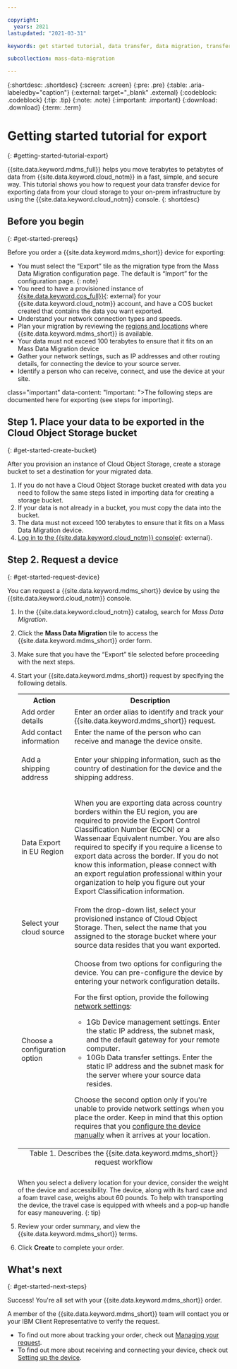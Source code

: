 ```yaml
---

copyright:
  years: 2021
lastupdated: "2021-03-31"

keywords: get started tutorial, data transfer, data migration, transfer data to cloud, migrate data, migrate data to cloud, Mass Data Migration

subcollection: mass-data-migration

---
```


{:shortdesc: .shortdesc}
{:screen: .screen}
{:pre: .pre}
{:table: .aria-labeledby="caption"}
{:external: target="_blank" .external}
{:codeblock: .codeblock}
{:tip: .tip}
{:note: .note}
{:important: .important}
{:download: .download}
{:term: .term}

# Getting started tutorial for export
{: #getting-started-tutorial-export}

{{site.data.keyword.mdms_full}} helps you move terabytes to petabytes of data from {{site.data.keyword.cloud_notm}} in a fast, simple, and secure way. This 
tutorial shows you how to request your data transfer device for exporting data from your cloud storage to your on-prem infrastructure by using the {{site.data.keyword.cloud_notm}} console.
{: shortdesc}

## Before you begin
{: #get-started-prereqs}

Before you order a {{site.data.keyword.mdms_short}} device for exporting:

- You must select the “Export” tile as the migration type from the Mass Data Migration configuration page. 
The default is “Import” for the configuration page.
{: note} 
- You need to have a provisioned instance of [{{site.data.keyword.cos_full}}](https://{DomainName}/catalog/services/cloud-object-storage){: external} for 
  your {{site.data.keyword.cloud_notm}} account, and have a COS bucket created that contains the data you want exported.
- Understand your network connection types and speeds.
- Plan your migration by reviewing the [regions and locations](/docs/mass-data-migration?topic=mass-data-migration-regions) where {{site.data.keyword.mdms_short}} is available.
- Your data must not exceed 100 terabytes to ensure that it fits on an Mass Data Migration device
- Gather your network settings, such as IP addresses and other routing details, for connecting the device to your source server.
- Identify a person who can receive, connect, and use the device at your site.


class="important" data-content: "Important: ">The following steps are documented here for exporting (see steps for importing). 
## Step 1. Place your data to be exported in the Cloud Object Storage bucket
{: #get-started-create-bucket}

After you provision an instance of Cloud Object Storage, create a storage bucket to set a destination for your migrated data. 

1. If you do not have a Cloud Object Storage bucket created with data you need to follow the same steps listed in importing data for creating a storage bucket. 
2. If your data is not already in a bucket, you must copy the data into the bucket.
3. The data must not exceed 100 terabytes to ensure that it fits on a Mass Data Migration device.
4. [Log in to the {{site.data.keyword.cloud_notm}} console](https://{DomainName}/){: external}.

## Step 2. Request a device
{: #get-started-request-device}

You can request a {{site.data.keyword.mdms_short}} device by using the {{site.data.keyword.cloud_notm}} console.

1. In the {{site.data.keyword.cloud_notm}} catalog, search for _Mass Data Migration_.
2. Click the **Mass Data Migration** tile to access the {{site.data.keyword.mdms_short}} order form.
3. Make sure that you have the “Export” tile selected before proceeding with the next steps.
4. Start your {{site.data.keyword.mdms_short}} request by specifying the following details.

    <table>
      <tr>
        <th>Action</th>
        <th>Description</th>
      </tr>
      <tr>
        <td>Add order details</td>
        <td>Enter an order alias to identify and track your {{site.data.keyword.mdms_short}} request.</td>
      </tr>
      <tr>
        <td>Add contact information</td>
        <td>Enter the name of the person who can receive and manage the device onsite.</td>
      </tr>
      <tr>
        <td>Add a shipping address</td>
        <td>
          <p>Enter your shipping information, such as the country of destination for the device and the shipping address.</p>
        </td>
      </tr>
     <tr>
        <td>Data Export in EU Region</td>
        <td>
          <p>When you are exporting data across country borders within the EU region, you are required to provide the Export Control Classification Number (ECCN) or a Wassenaar Equivalent number. You are also required to specify if you require a license to export data across the border. If you do not know this information, please connect with an export regulation professional within your organization to help you figure out your Export Classification information.</p>
        </td>
      </tr>
       <tr>
        <td>Select your cloud source</td>
        <td>From the drop-down list, select your provisioned instance of Cloud Object Storage. Then, select the name that you assigned to the storage bucket where your source data resides that you want exported.</td>
      </tr>
      <tr>
        <td>Choose a configuration option</td>
        <td>
          <p>Choose from two options for configuring the device. You can pre-configure the device by entering your network configuration details.</p>
          <p>For the first option, provide the following <a href="/docs/mass-data-migration?topic=mass-data-migration-device-overview#network-settings">network 
          settings</a>:</p>
          <p>
            <ul>
              <li>1Gb Device management settings. Enter the static IP address, the subnet mask, and the default gateway for your remote computer.</li>
              <li>10Gb Data transfer settings. Enter the static IP address and the subnet mask for the server where your source data resides.</li>
            </ul>
          </p>
          <p class="important" data-content: "Important: ">Choose the second option only if you're unable to provide network settings when you place the order. 
          Keep in mind that this option requires that you <a href="/docs/mass-data-migration?topic=mass-data-migration-ip-settings#update-IP-settings">configure 
          the device manually</a> when it arrives at your location.</p>
        </td>
      </tr>
      <caption style="caption-side:bottom;">Table 1. Describes the {{site.data.keyword.mdms_short}} request workflow</caption>
    </table>

    When you select a delivery location for your device, consider the weight of the device and accessibility. The device, along with its hard case and a foam travel case, weighs about 60 pounds. To help with transporting the device, the travel case is equipped with wheels and a pop-up handle for easy maneuvering.
    {: tip}

4. Review your order summary, and view the {{site.data.keyword.mdms_short}} terms.
5. Click **Create** to complete your order. 

## What's next
{: #get-started-next-steps}

Success! You're all set with your {{site.data.keyword.mdms_short}} order.

A member of the {{site.data.keyword.mdms_short}} team will contact you or your IBM Client Representative to verify the request.

- To find out more about tracking your order, check out [Managing your request](/docs/mass-data-migration?topic=mass-data-migration-manage-request).
- To find out more about receiving and connecting your device, check out [Setting up the device](/docs/mass-data-migration?topic=mass-data-migration-device-overview).

